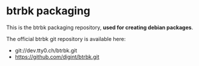 btrbk packaging
===============

This is the btrbk packaging repository, **used for creating debian
packages**.

The official btrbk git repository is available here:

- git://dev.tty0.ch/btrbk.git
- https://github.com/digint/btrbk.git
